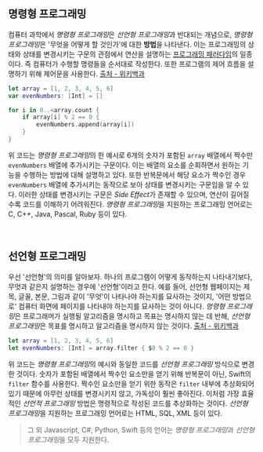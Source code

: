 ## 명령형 프로그래밍

컴퓨터 과학에서 *명령형 프로그래밍*은 *선언형 프로그래밍*과 반대되는 개념으로, *명령형 프로그래밍*은 '무엇을 어떻게 할 것인가'에 대한 **방법**을 나타낸다. 이는 프로그래밍의 상태와 상태를 변경시키는 구문의 관점에서 연산을 설명하는 [프로그래밍 패러다임](./programming-paradigm.md)의 일종이다. 즉 컴퓨터가 수행할 명령들을 순서대로 작성한다. 또한 프로그램의 제어 흐름을 설명하기 위해 제어문을 사용한다. [출처 - 위키백과](https://ko.wikipedia.org/wiki/%EB%AA%85%EB%A0%B9%ED%98%95_%ED%94%84%EB%A1%9C%EA%B7%B8%EB%9E%98%EB%B0%8D)

```swift
let array = [1, 2, 3, 4, 5, 6]
var evenNumbers: [Int] = []

for i in 0..<array.count {
    if array[i] % 2 == 0 {
        evenNumbers.append(array[i])
    }
}
```

위 코드는 *명령형 프로그래밍*의 한 예시로 6개의 숫자가 포함된 `array` 배열에서 짝수만 `evenNumbers` 배열에 추가시키는 구문이다. 이는 배열의 요소를 순회하면서 원하는 기능을 수행하는 방법에 대해 설명하고 있다. 또한 반복문에서 해당 요소가 짝수인 경우 `evenNumbers` 배열에 추가시키는 동작으로 보아 상태를 변경시키는 구문임을 알 수 있다. 이러한 상태를 변경시키는 구문은 *Side Effect*가 존재할 수 있으며, 연산이 길어질수록 코드를 이해하기 어려워진다. *명령형 프로그래밍*을 지원하는 프로그래밍 언어로는 C, C++, Java, Pascal, Ruby 등이 있다.

&nbsp;
## 선언형 프로그래밍

우선 '선언형'의 의미를 알아보자. 하나의 프로그램이 어떻게 동작하는지 나타내기보다, 무엇과 같은지 설명하는 경우에 '선언형'이라고 한다. 예를 들어, 선언형 웹페이지는 제목, 글꼴, 본문, 그림과 같이 '무엇'이 나타나야 하는지를 묘사하는 것이지, '어떤 방법으로' 컴퓨터 화면에 페이지를 나타내야 하는지를 묘사하는 것이 아니다. *멍령형 프로그래밍*은 프로그래머가 실행될 알고리즘을 명시하고 목표는 명시하지 않는 데 반해, *선언형 프로그래밍*은 목표를 명시하고 알고리즘을 명시하지 않는 것이다. [출처 - 위키백과](https://ko.wikipedia.org/wiki/%EC%84%A0%EC%96%B8%ED%98%95_%ED%94%84%EB%A1%9C%EA%B7%B8%EB%9E%98%EB%B0%8D)

```swift
let array = [1, 2, 3, 4, 5, 6]
let evenNumbers: [Int] = array.filter { $0 % 2 == 0 }
```

위 코드는 *명령형 프로그래밍*의 예시와 동일한 코드를 *선언형 프로그래밍* 방식으로 변경한 것이다. 숫자가 포함된 배열에서 짝수인 요소만을 얻기 위해 반복문이 아닌, Swift의 `filter` 함수를 사용한다. 짝수인 요소만을 얻기 위한 동작은 `filter` 내부에 추상화되어 있기 때문에 아무런 상태를 변경시키지 않고, 가독성이 훨씬 좋아진다. 이처럼 가장 효율적인 *선언적 프로그래밍* 방법은 명령적으로 작성된 코드를 추상화하는 것이다. *선언형 프로그래밍*을 지원하는 프로그래밍 언어로는 HTML, SQL, XML 등이 있다.

> 그 외 Javascript, C#, Python, Swift 등의 언어는 *명령형 프로그래밍*과 *선언형 프로그래밍*을 모두 지원한다.